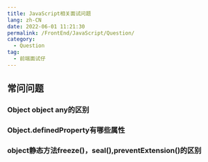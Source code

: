 ```yaml
---
title: JavaScript相关面试问题
lang: zh-CN
date: 2022-06-01 11:21:30
permalink: /FrontEnd/JavaScript/Question/
category: 
  - Question
tag: 
  - 前端面试仔
---
```


## 常问问题



### Object object any的区别
### Object.definedProperty有哪些属性
### object静态方法freeze()，seal(),preventExtension()的区别




